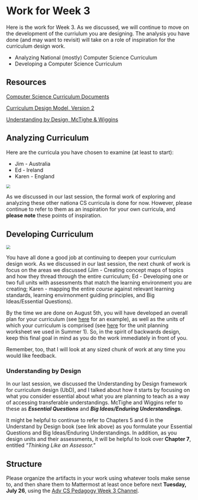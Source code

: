 # Work for Week 3

Here is the work for Week 3. As we discussed, we will continue to move on the development of the curriulum you are designing. The analysis you have done (and may want to revisit) will take on a role of inspiration for the curriculum design work.
* Analyzing National (mostly) Computer Science Curriculum
* Developing a Computer Science Curriculum



## Resources 

[Computer Science Curriculum Documents](https://github.com/drardito/CS_Ed_Pedagogy_Summer_2022/blob/main/National%20Computer%20ScienceTechnology%20Curricula.md)

[Curriculum Design Model, Version 2](https://cmapscloud.ihmc.us/viewer/cmap/1Y74YZQ2D-2BHBYL0-455)

[Understanding by Design, McTighe & Wiggins](https://www.dropbox.com/s/84bxwxfyrnqkv9m/Understanding-by-Design-Expanded-2nd-Edition.pdf?dl=0)

## Analyzing Curriculum

Here are the curricula you have chosen to examine (at least to start):

* Jim - Australia
* Ed - Ireland
* Karen - England

<img src="https://images.unsplash.com/photo-1586941962765-d3896cc85ac8?ixlib=rb-1.2.1&ixid=MnwxMjA3fDB8MHxwaG90by1wYWdlfHx8fGVufDB8fHx8&auto=format&fit=crop&w=1170&q=80" style="zoom:67%;" />

As we discussed in our last session, the formal work of exploring and analyzing these other nationa CS curricula is done for now. However, please continue to refer to them as an inspiration for your own curricula, and **please note** these points of inspiration.


## Developing Curriculum

<img src="https://images.unsplash.com/photo-1618385418700-35dc948cdeec?ixlib=rb-1.2.1&ixid=MnwxMjA3fDB8MHxwaG90by1wYWdlfHx8fGVufDB8fHx8&auto=format&fit=crop&w=1170&q=80" style="zoom:67%;" />

You have all done a good job at continuing to deepen your curriculum design work. As we discussed in our last session, the next chunk of work is focus on the areas we discussed (Jim - Creating concept maps of topics and how they thread through the entire curriculum; Ed - Developing one or two full units with assessments that match the learning environment you are creating; Karen - mapping the entire *course* against relevant learning standards, learning envirnonment guiding principles, and Big Ideas/Essential Questions).

By the time we are done on August 5th, you will have developed an overall plan for your curriculum (see [here](https://github.com/drardito/CS_Ed_Pedagogy_Summer_2022/blob/main/Bartlett%20Environmental%20Course%20Curriculum.md) for an example), as well as the units of which your curriculum is comprised (see [here](https://docs.google.com/document/d/1lQpZdLgIvW9EtHDwPPsEsGUIFyibxw_8hwX65xdOZq0/edit?usp=sharing) for the unit planning worksheet we used in Summer 1). So, in the spirit of backwards design, keep this final goal in mind as you do the work immediately in front of you.

Remember, too, that I will look at any sized chunk of work at any time you would like feedback.


### Understanding by Design
In our last session, we discussed the Understanding by Design framework for curriculum design (UbD), and I talked about how it starts by focusing on what you consider essential about what you are planning to teach as a way of accessing transferable understandings. McTighe and Wiggins refer to these as ***Essential Questions*** and ***Big Ideas/Enduring Understandings***.

It might be helpful to continue to refer to Chapters 5 and 6 in the Understand by Design book (see link above) as you formulate your Essential Questions and Big Ideas/Enduring Understandings. In addition, as you design units and their assessments, it will be helpful to look over **Chapter 7**, entitled *"Thinking Like an Assessor."*

## Structure

Please organize the artifacts in your work using whatever tools make sense to, and then share them to Mattermost at least once before next **Tuesday, July 26**, using the [Adv CS Pedagogy Week 3 Channel](https://gardito-mattermost.us.reclaim.cloud/cspedagogy/channels/adv-cs-pedagogy-week-3).


